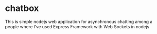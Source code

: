 # chatbox
This is simple nodejs web application for asynchronous chatting among a people where I've used Express Framework with Web Sockets in nodejs
